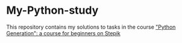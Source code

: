 # My-Python-study

This repository contains my solutions to tasks in the course ["Python Generation": a course for beginners on Stepik](https://stepik.org/course/58852/info)
